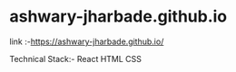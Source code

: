 # ashwary-jharbade.github.io

link :-https://ashwary-jharbade.github.io/

Technical Stack:-
React
HTML
CSS
